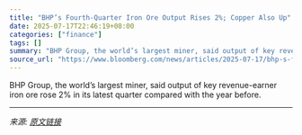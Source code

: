 ```yaml
---
title: "BHP’s Fourth-Quarter Iron Ore Output Rises 2%; Copper Also Up"
date: 2025-07-17T22:46:19+08:00
categories: ["finance"]
tags: []
summary: "BHP Group, the world’s largest miner, said output of key revenue-earner iron ore rose 2% in its latest quarter compared with the year before."
source_url: "https://www.bloomberg.com/news/articles/2025-07-17/bhp-s-fourth-quarter-iron-ore-output-rises-2-copper-also-up"
---
```


BHP Group, the world’s largest miner, said output of key revenue-earner iron ore rose 2% in its latest quarter compared with the year before.

---

*来源: [原文链接](https://www.bloomberg.com/news/articles/2025-07-17/bhp-s-fourth-quarter-iron-ore-output-rises-2-copper-also-up)*
